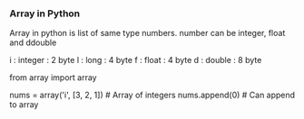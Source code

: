 ### Array in Python

Array in python is list of same type numbers. number can be integer, float and ddouble

i : integer : 2 byte
l : long    : 4 byte
f : float   : 4 byte
d : double  : 8 byte


from array import array

nums = array('i', [3, 2, 1])  # Array of integers
nums.append(0)  # Can append to array



